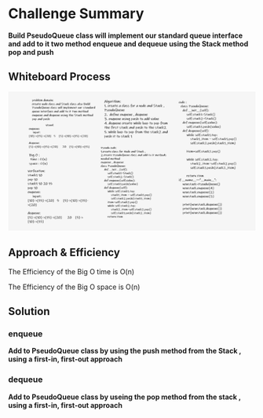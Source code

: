 # Challenge Summary

**Build PseudoQueue class will implement our standard queue interface and add to it two method enqueue and dequeue using the Stack method pop and push**

## Whiteboard Process
![code11](stack_and_queue_pseudo.PNG)

## Approach & Efficiency

The Efficiency of the Big O time is O(n)

The Efficiency of the Big O space is O(n)

## Solution

### enqueue

**Add to PseudoQueue class by using the push method from the Stack , using a first-in, first-out approach**

### dequeue

**Add to PseudoQueue class by useing the pop method from the stack , using a first-in, first-out approach**
